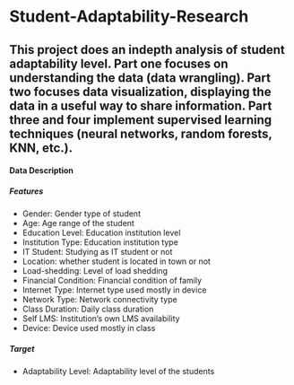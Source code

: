 # Student-Adaptability-Research

## This project does an indepth analysis of student adaptability level.  Part one focuses on understanding the data (data wrangling).  Part two focuses data visualization, displaying the data in a useful way to share information.  Part three and four implement supervised learning techniques (neural networks, random forests, KNN, etc.).

#### Data Description
##### Features
* Gender: Gender type of student
* Age: Age range of the student
* Education Level: Education institution level
* Institution Type: Education institution type
* IT Student: Studying as IT student or not
* Location: whether student is located in town or not
* Load-shedding: Level of load shedding
* Financial Condition: Financial condition of family
* Internet Type: Internet type used mostly in device
* Network Type: Network connectivity type
* Class Duration: Daily class duration
* Self LMS: Institution’s own LMS availability
* Device: Device used mostly in class

##### Target
* Adaptability Level: Adaptability level of the students
